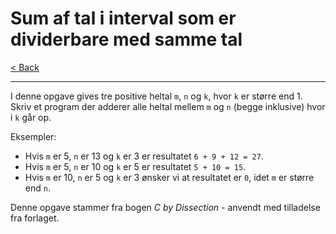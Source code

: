 # Sum af tal i interval som er dividerbare med samme tal

[< Back](../README.md)

---

I denne opgave gives tre positive heltal `m`, `n` og `k`, hvor `k` er større end 1. Skriv et program der adderer alle heltal mellem `m` og `n` (begge inklusive) hvor i `k` går op.

Eksempler:

- Hvis `m` er 5, `n` er 13 og `k` er 3 er resultatet `6 + 9 + 12 = 27`.
- Hvis `m` er 5, `n` er 10 og `k` er 5 er resultatet `5 + 10 = 15`.
- Hvis `m` er 10, `n` er 5 og `k` er 3 ønsker vi at resultatet er `0`, idet `m` er større end `n`.

Denne opgave stammer fra bogen *C by Dissection* - anvendt med tilladelse fra forlaget.
